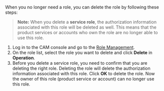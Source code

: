 When you no longer need a role, you can delete the role by following these steps:
>**Note:**
>When you delete a **service role**, the authorization information associated with this role will be deleted as well. This means that the product services or accounts who own the role are no longer able to use this role.


1. Log in to the CAM console and go to the [Role Management](https://intl.cloud.tencent.com/login.tencent.com/cam/role).
2. On the role list, select the role you want to delete and click **Delete** in **Operation**. 
3. Before you delete a service role, you need to confirm that you are deleting the right role. Deleting the role will delete the authorization information associated with this role. Click **OK** to delete the role. Now the owner of this role (product service or account) can no longer use this role.  

